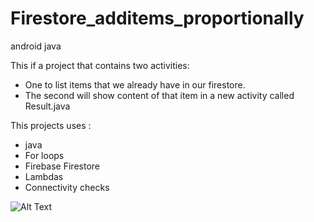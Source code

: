 # Firestore_additems_proportionally
android java 


This if a project that contains two activities:

 - One to list items that we already have in our firestore.
 - The second will show content of that item in a new activity called Result.java
 
 
This projects uses : 
  - java 
  - For loops
  - Firebase Firestore
  - Lambdas
  - Connectivity checks

![Alt Text](https://media.giphy.com/media/MjapBkJYF3pcfFNReh/source.gif)


